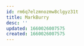 ```yaml
---
id: rm6q7elzmnozmw8clgyz31t
title: MarkBurry
desc: ''
updated: 1660026007575
created: 1660026007575
---
```

